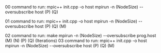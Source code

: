 00 command to run:
mpic++ init.cpp -o host
mpirun -n (NodeSize) --oversubscribe host (P) (Q)

01 command to run:
mpic++ init.cpp -o host
mpirun -n (NodeSize) --oversubscribe host (P) (Q) (M)

02 command to run:
make
mpirun -n (NodeSize) --oversubscribe prog.host (M) (N) (P) (Q) (Iterations)
03 command to run:
mpic++ init.cpp -o host
mpirun -n (NodeSize) --oversubscribe host (P) (Q) (M)

